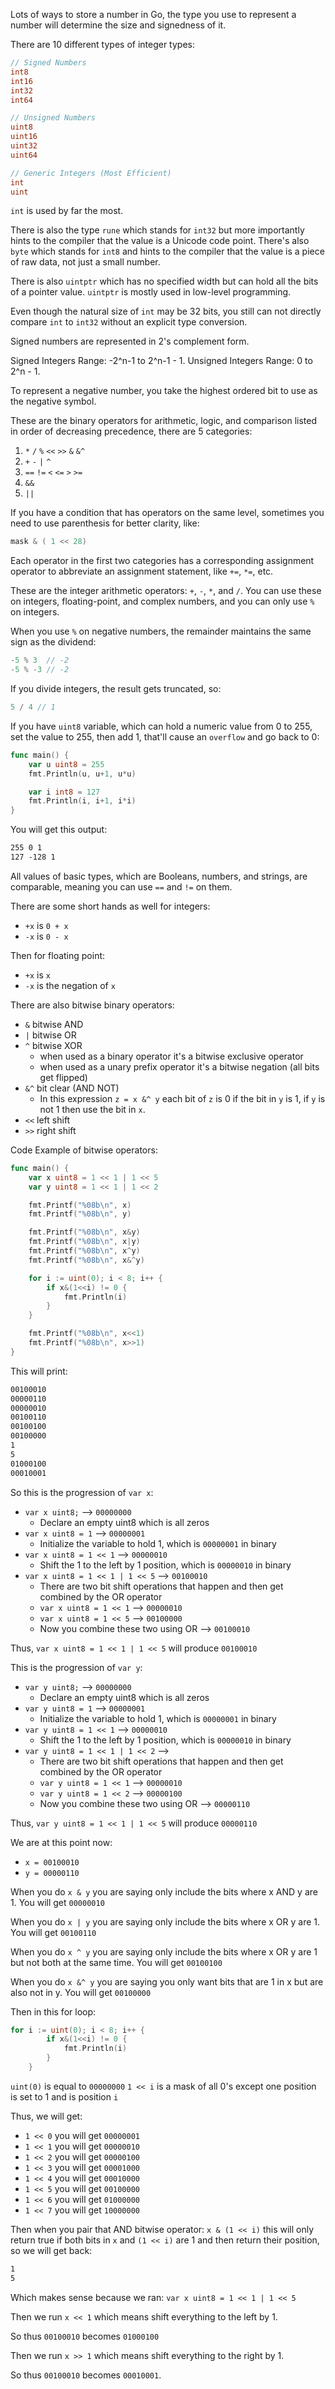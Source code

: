 Lots of ways to store a number in Go, the type you use to represent a number will determine the size and signedness of it.

There are 10 different types of integer types:

```go
// Signed Numbers
int8
int16
int32
int64

// Unsigned Numbers
uint8
uint16
uint32
uint64

// Generic Integers (Most Efficient)
int
uint
```

`int` is used by far the most.

There is also the type `rune` which stands for `int32` but more importantly hints to the compiler that the value is a Unicode code point. There's also `byte` which stands for `int8` and hints to the compiler that the value is a piece of raw data, not just a small number.

There is also `uintptr` which has no specified width but can hold all the bits of a pointer value. `uintptr` is mostly used in low-level programming.

Even though the natural size of `int` may be 32 bits, you still can not directly compare `int` to `int32` without an explicit type conversion.

Signed numbers are represented in 2's complement form.

Signed Integers Range: -2^n-1 to 2^n-1 - 1.
Unsigned Integers Range: 0 to 2^n - 1.

To represent a negative number, you take the highest ordered bit to use as the negative symbol.

These are the binary operators for arithmetic, logic, and comparison listed in order of decreasing precedence, there are 5 categories:

1. `*` `/` `%` `<<` `>>` `&` `&^`
2.  `+` `-` `|` `^`
3.  `==` `!=` `<` `<=` `>` `>=`
4.  `&&`
5.  `||`

If you have a condition that has operators on the same level, sometimes you need to use parenthesis for better clarity, like:

```go
mask & ( 1 << 28)
```

Each operator in the first two categories has a corresponding assignment operator to abbreviate an assignment statement, like `+=`, `*=`, etc.

These are the integer arithmetic operators: `+`, `-`, `*`, and `/`. You can use these on integers, floating-point, and complex numbers, and you can only use `%` on integers.

When you use `%` on negative numbers, the remainder maintains the same sign as the dividend:

```go
-5 % 3  // -2
-5 % -3 // -2
```

If you divide integers, the result gets truncated, so:

```go
5 / 4 // 1
```

If you have `uint8` variable, which can hold a numeric value from 0 to 255, set the value to 255, then add 1, that'll cause an `overflow` and go back to 0:

```go
func main() {
	var u uint8 = 255
	fmt.Println(u, u+1, u*u)

	var i int8 = 127
	fmt.Println(i, i+1, i*i)
}
```

You will get this output:

```txt
255 0 1
127 -128 1
```

All values of basic types, which are Booleans, numbers, and strings, are comparable, meaning you can use `==` and `!=` on them.

There are some short hands as well for integers:

- `+x` is `0 + x`
- `-x` is `0 - x`

Then for floating point:

- `+x` is `x`
- `-x` is the negation of `x`

There are also bitwise binary operators:

- `&` bitwise AND
- `|` bitwise OR
- `^` bitwise XOR
	- when used as a binary operator it's a bitwise exclusive operator
	- when used as a unary prefix operator it's a bitwise negation (all bits get flipped)
- `&^` bit clear (AND NOT)
	- In this expression `z = x &^ y` each bit of `z` is 0 if the bit in `y` is 1, if `y` is not 1 then use the bit in `x`.
- `<<` left shift
- `>>` right shift

Code Example of bitwise operators:

```go
func main() {
	var x uint8 = 1 << 1 | 1 << 5
	var y uint8 = 1 << 1 | 1 << 2

	fmt.Printf("%08b\n", x)
	fmt.Printf("%08b\n", y)

	fmt.Printf("%08b\n", x&y)
	fmt.Printf("%08b\n", x|y)
	fmt.Printf("%08b\n", x^y)
	fmt.Printf("%08b\n", x&^y)

	for i := uint(0); i < 8; i++ {
		if x&(1<<i) != 0 {
			fmt.Println(i)
		}
	}

	fmt.Printf("%08b\n", x<<1)
	fmt.Printf("%08b\n", x>>1)
}
```

This will print:

```txt
00100010
00000110
00000010
00100110
00100100
00100000
1
5
01000100
00010001
```

So this is the progression of `var x`:

- `var x uint8;` --> `00000000`
	- Declare an empty uint8 which is all zeros
- `var x uint8 = 1` --> `00000001`
	- Initialize the variable to hold 1, which is `00000001` in binary
- `var x uint8 = 1 << 1` --> `00000010`
	- Shift the 1 to the left by 1 position, which is `00000010` in binary
- `var x uint8 = 1 << 1 | 1 << 5` --> `00100010`
	- There are two bit shift operations that happen and then get combined by the OR operator
	- `var x uint8 = 1 << 1` --> `00000010`
	- `var x uint8 = 1 << 5` --> `00100000`
	- Now you combine these two using OR --> `00100010`

Thus, `var x uint8 = 1 << 1 | 1 << 5` will produce `00100010`

This is the progression of `var y`:

- `var y uint8;` --> `00000000`
	- Declare an empty uint8 which is all zeros
- `var y uint8 = 1` --> `00000001`
	- Initialize the variable to hold 1, which is `00000001` in binary
- `var y uint8 = 1 << 1` --> `00000010`
	- Shift the 1 to the left by 1 position, which is `00000010` in binary
- `var y uint8 = 1 << 1 | 1 << 2` -->
	- There are two bit shift operations that happen and then get combined by the OR operator
	- `var y uint8 = 1 << 1` --> `00000010`
	- `var y uint8 = 1 << 2` --> `00000100`
	- Now you combine these two using OR --> `00000110`

Thus, `var y uint8 = 1 << 1 | 1 << 5` will produce `00000110`

We are at this point now:
- `x = 00100010`
- `y = 00000110`

When you do `x & y` you are saying only include the bits where x AND y are 1. You will get `00000010`

When you do `x | y` you are saying only include the bits where x OR y are 1. You will get `00100110`

When you do `x ^ y` you are saying only include the bits where x OR y are 1 but not both at the same time. You will get `00100100`

When you do `x &^ y` you are saying you only want bits that are 1 in x but are also not in y. You will get `00100000`

Then in this for loop:

```go
for i := uint(0); i < 8; i++ {
		if x&(1<<i) != 0 {
			fmt.Println(i)
		}
	}
```

`uint(0)` is equal to `00000000`
`1 << i` is a mask of all 0's except one position is set to 1 and is position `i`

Thus, we will get:
- `1 << 0` you will get `00000001`
- `1 << 1` you will get `00000010`
- `1 << 2` you will get `00000100`
- `1 << 3` you will get `00001000`
- `1 << 4` you will get `00010000`
- `1 << 5` you will get `00100000`
- `1 << 6` you will get `01000000`
- `1 << 7` you will get `10000000`

Then when you pair that AND bitwise operator: `x & (1 << i)` this will only return true if both bits in `x` and `(1 << i)` are 1 and then return their position, so we will get back:

```txt
1
5
```

Which makes sense because we ran: `var x uint8 = 1 << 1 | 1 << 5`

Then we run `x << 1` which means shift everything to the left by 1.

So thus `00100010` becomes `01000100`

Then we run `x >> 1` which means shift everything to the right by 1.

So thus `00100010` becomes `00010001`.

